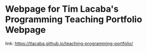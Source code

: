 # Webpage for Tim Lacaba's Programming Teaching Portfolio Webpage

link: https://tlacaba.github.io/teaching-programming-portfolio/
